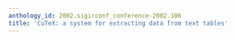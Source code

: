 ```yaml
---
anthology_id: 2002.sigirconf_conference-2002.106
title: 'CuTeX: a system for extracting data from text tables'
---
```

